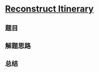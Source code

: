 # [Reconstruct Itinerary](https://leetcode.com/problems/reconstruct-itinerary/)
## 题目


## 解题思路


## 总结


